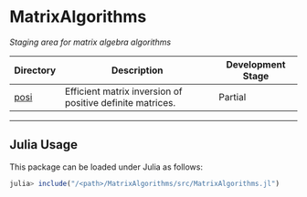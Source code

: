 # MatrixAlgorithms

_Staging area for matrix algebra algorithms_

<div align="center">

  | Directory | Description | Development Stage |
  |---|---|---|
  | [posi](https://github.com/aravindh-krishnamoorthy/MatrixAlgorithms/tree/main/posi) | Efficient matrix inversion of positive definite matrices. | Partial |

</div>

---

## Julia Usage
This package can be loaded under Julia as follows:
```julia
julia> include("/<path>/MatrixAlgorithms/src/MatrixAlgorithms.jl")
```
